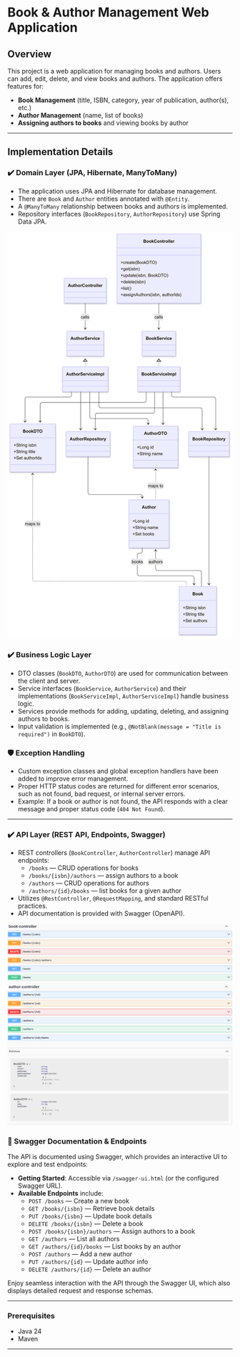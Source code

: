 # Book & Author Management Web Application

## Overview
This project is a web application for managing books and authors. Users can add, edit, delete, and view books and authors. The application offers features for:

- **Book Management** (title, ISBN, category, year of publication, author(s), etc.)
- **Author Management** (name, list of books)
- **Assigning authors to books** and viewing books by author

---

## Implementation Details

### ✔️ Domain Layer (JPA, Hibernate, ManyToMany)
- The application uses JPA and Hibernate for database management.
- There are `Book` and `Author` entities annotated with `@Entity`.
- A `@ManyToMany` relationship between books and authors is implemented.
- Repository interfaces (`BookRepository`, `AuthorRepository`) use Spring Data JPA.

<div align="center">
<img src="https://raw.githubusercontent.com/GeorgiosVs/eshop-springboot/main/erd.png" alt="ER Diagram" width="600"/>
</div>

### ✔️ Business Logic Layer
- DTO classes (`BookDTO`, `AuthorDTO`) are used for communication between the client and server.
- Service interfaces (`BookService`, `AuthorService`) and their implementations (`BookServiceImpl`, `AuthorServiceImpl`) handle business logic.
- Services provide methods for adding, updating, deleting, and assigning authors to books.
- Input validation is implemented (e.g., `@NotBlank(message = "Title is required")` in `BookDTO`).

### 🛡️ Exception Handling
- Custom exception classes and global exception handlers have been added to improve error management.
- Proper HTTP status codes are returned for different error scenarios, such as not found, bad request, or internal server errors.
- Example: If a book or author is not found, the API responds with a clear message and proper status code (`404 Not Found`).

---

### ✔️ API Layer (REST API, Endpoints, Swagger)
- REST controllers (`BookController`, `AuthorController`) manage API endpoints:
  - `/books` — CRUD operations for books
  - `/books/{isbn}/authors` — assign authors to a book
  - `/authors` — CRUD operations for authors
  - `/authors/{id}/books` — list books for a given author
- Utilizes `@RestController`, `@RequestMapping`, and standard RESTful practices.
- API documentation is provided with Swagger (OpenAPI).

<div align="center">
<img src="https://raw.githubusercontent.com/GeorgiosVs/eshop-springboot/main/swaggerPhoto.png" alt="swaggerPhoto" width="600"/>
</div>

### 🚀 Swagger Documentation & Endpoints
The API is documented using Swagger, which provides an interactive UI to explore and test endpoints:

- **Getting Started**: Accessible via `/swagger-ui.html` (or the configured Swagger URL).
- **Available Endpoints** include:
  - `POST /books` — Create a new book
  - `GET /books/{isbn}` — Retrieve book details
  - `PUT /books/{isbn}` — Update book details
  - `DELETE /books/{isbn}` — Delete a book
  - `POST /books/{isbn}/authors` — Assign authors to a book
  - `GET /authors` — List all authors
  - `GET /authors/{id}/books` — List books by an author
  - `POST /authors` — Add a new author
  - `PUT /authors/{id}` — Update author info
  - `DELETE /authors/{id}` — Delete an author

Enjoy seamless interaction with the API through the Swagger UI, which also displays detailed request and response schemas.

---

### Prerequisites
- Java 24
- Maven

---
